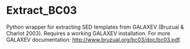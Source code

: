 # Extract_BC03
Python wrapper for extracting SED templates from GALAXEV (Bruzual & Charlot 2003). Requires a working GALAXEV installation. For more GALAXEV documentation: http://www.bruzual.org/bc03/doc/bc03.pdf.